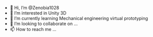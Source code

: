 - 👋 Hi, I’m @Zenobia1028
- 👀 I’m interested in Unity 3D
- 🌱 I’m currently learning Mechanical engineering virtual prototyping
- 💞️ I’m looking to collaborate on ...
- 📫 How to reach me ...

<!---
Zenobia1028/Zenobia1028 is a ✨ special ✨ repository because its `README.md` (this file) appears on your GitHub profile.
You can click the Preview link to take a look at your changes.
--->
